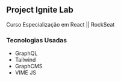 ## Project Ignite Lab
Curso Especialização em React || RockSeat
### Tecnologias Usadas
* GraphQL
* Tailwind
* GraphCMS
* VIME JS

